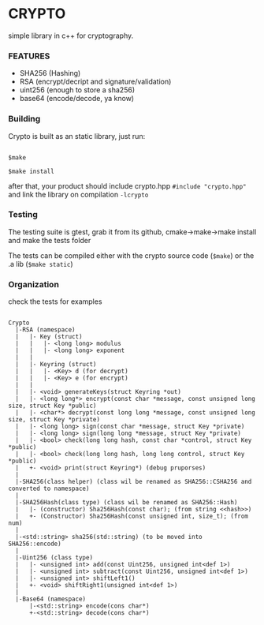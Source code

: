 # CRYPTO

simple library in c++ for cryptography.

### FEATURES

- SHA256 (Hashing)
- RSA (encrypt/decript and signature/validation)
- uint256 (enough to store a sha256)
- base64 (encode/decode, ya know)

### Building

Crypto is built as an static library, just run:

```

$make

$make install

```

after that, your product should include crypto.hpp `#include "crypto.hpp"` and link the library on compilation `-lcrypto`


### Testing

The testing suite is gtest, grab it from its github, cmake->make->make install and make the tests folder

The tests can be compiled either with the crypto source code (`$make`) or the .a lib (`$make static`)


### Organization

check the tests for examples

```

Crypto
  |-RSA (namespace)
  |   |- Key (struct)
  |   |   |- <long long> modulus
  |   |   |- <long long> exponent
  |   |
  |   |- Keyring (struct)
  |   |   |- <Key> d (for decrypt)
  |   |   |- <Key> e (for encrypt)
  |   |
  |   |- <void> generateKeys(struct Keyring *out)
  |   |- <long long*> encrypt(const char *message, const unsigned long size, struct Key *public)
  |   |- <char*> decrypt(const long long *message, const unsigned long size, struct Key *private)
  |   |- <long long> sign(const char *message, struct Key *private)
  |   |- <long long> sign(long long *message, struct Key *private)
  |   |- <bool> check(long long hash, const char *control, struct Key *public)
  |   |- <bool> check(long long hash, long long control, struct Key *public)
  |   +- <void> print(struct Keyring*) (debug pruporses)
  |
  |-SHA256(class helper) (class wil be renamed as SHA256::CSHA256 and converted to namespace)
  |
  |-SHA256Hash(class type) (class wil be renamed as SHA256::Hash)
  |   |- (constructor) Sha256Hash(const char); (from string <<hash>>)
  |   +- (Constructor) Sha256Hash(const unsigned int, size_t); (from num)
  |
  |-<std::string> sha256(std::string) (to be moved into SHA256::encode)
  |
  |-Uint256 (class type)
  |   |- <unsigned int> add(const Uint256, unsigned int<def 1>)
  |   |- <unsigned int> subtract(const Uint256, unsigned int<def 1>)
  |   |- <unsigned int> shiftLeft1()
  |   +- <void> shiftRight1(unsigned int<def 1>)
  |
  |-Base64 (namespace)
      |-<std::string> encode(cons char*)
      +-<std::string> decode(cons char*)

```

